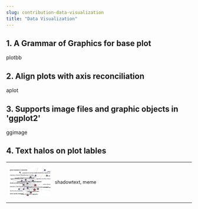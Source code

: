 ```yaml
---
slug: contribution-data-visualization
title: "Data Visualization"
---
```



<style>
    @media only screen and (max-width: 768px) {
        td {
            display: block;
        }
    }
</style>


## 1. A Grammar of Graphics for base plot

plotbb

## 2. Align plots with axis reconciliation

aplot

## 3. Supports image files and graphic objects in 'ggplot2'

ggimage

## 4. Text halos on plot lables


<table style="border:none; font-size: 90%; width:100%;">
<tr style="border:none;"> 
<td style="border:none;width:25%">

<a href="https://cran.r-project.org/package=shadowtext"><img src="/images/data-visualization/shadowtext.png" width='1000px'/></a>


</td>
<td style="border:none;">

shadowtext, meme


</td>
</tr>
</table>





